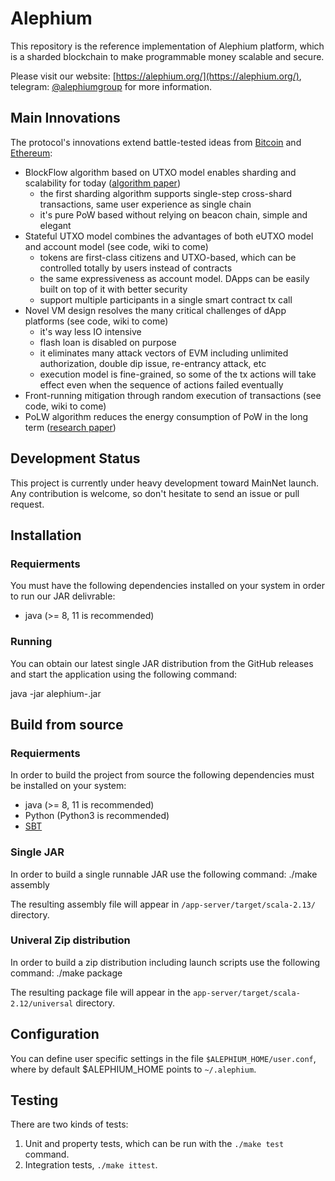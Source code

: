 # Alephium

This repository is the reference implementation of Alephium platform,
which is a sharded blockchain to make programmable money scalable and secure.

Please visit our website: [https://alephium.org/](https://alephium.org/), telegram: [@alephiumgroup](https://t.me/alephiumgroup) for more information.

## Main Innovations

The protocol's innovations extend battle-tested ideas from [Bitcoin](https://bitcoin.org/bitcoin.pdf) and [Ethereum](https://ethereum.org/en/whitepaper/):

* BlockFlow algorithm based on UTXO model enables sharding and scalability for today ([algorithm paper](https://github.com/alephium/research/blob/master/alephium.pdf))
  * the first sharding algorithm supports single-step cross-shard transactions, same user experience as single chain
  * it's pure PoW based without relying on beacon chain, simple and elegant
* Stateful UTXO model combines the advantages of both eUTXO model and account model (see code, wiki to come)
  * tokens are first-class citizens and UTXO-based, which can be controlled totally by users instead of contracts
  * the same expressiveness as account model. DApps can be easily built on top of it with better security
  * support multiple participants in a single smart contract tx call
* Novel VM design resolves the many critical challenges of dApp platforms (see code, wiki to come)
  * it's way less IO intensive
  * flash loan is disabled on purpose
  * it eliminates many attack vectors of EVM including unlimited authorization, double dip issue, re-entrancy attack, etc
  * execution model is fine-grained, so some of the tx actions will take effect even when the sequence of actions failed eventually
* Front-running mitigation through random execution of transactions (see code, wiki to come)  
* PoLW algorithm reduces the energy consumption of PoW in the long term ([research paper](https://github.com/alephium/research/blob/master/polw.pdf))

## Development Status

This project is currently under heavy development toward MainNet launch.
Any contribution is welcome, so don't hesitate to send an issue or pull request.

## Installation

### Requierments

You must have the following dependencies installed on your system in order to run our JAR delivrable:

- java (>= 8, 11 is recommended)

### Running

You can obtain our latest single JAR distribution from the GitHub releases and start the application using the following command:

   java -jar alephium-<VERSION>.jar

## Build from source

### Requierments

In order to build the project from source the following dependencies must be installed on your system:
- java (>= 8, 11 is recommended)
- Python (Python3 is recommended)
- [SBT](https://docs.scala-lang.org/getting-started/sbt-track/getting-started-with-scala-and-sbt-on-the-command-line.html)

### Single JAR

In order to build a single runnable JAR use the following command:
  ./make assembly

The resulting assembly file will appear in `/app-server/target/scala-2.13/` directory.

### Univeral Zip distribution

In order to build a zip distribution including launch scripts use the following command:
  ./make package

The resulting package file will appear in the `app-server/target/scala-2.12/universal` directory.

## Configuration

You can define user specific settings in the file `$ALEPHIUM_HOME/user.conf`, where by default $ALEPHIUM_HOME points to `~/.alephium`.

## Testing

There are two kinds of tests: 

1) Unit and property tests, which can be run with the `./make test` command.
2) Integration tests, `./make ittest`.


